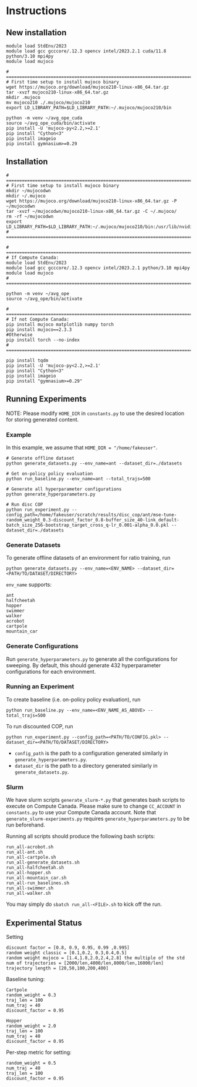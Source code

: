 # Instructions

## New installation
```
module load StdEnv/2023
module load gcc gcccore/.12.3 opencv intel/2023.2.1 cuda/11.8 python/3.10 mpi4py
module load mujoco

# ========================================================================
# First time setup to install mujoco binary
wget https://mujoco.org/download/mujoco210-linux-x86_64.tar.gz
tar -xvzf mujoco210-linux-x86_64.tar.gz
mkdir .mujoco
mv mujoco210 ./.mujoco/mujoco210
export LD_LIBRARY_PATH=$LD_LIBRARY_PATH:~/.mujoco/mujoco210/bin

python -m venv ~/avg_ope_cuda
source ~/avg_ope_cuda/bin/activate
pip install -U 'mujoco-py<2.2,>=2.1'
pip install "Cython<3"
pip install imageio
pip install gymnasium>=0.29
```

## Installation
```
# ========================================================================
# First time setup to install mujoco binary
mkdir ~/mujocodwn
mkdir ~/.mujoco
wget https://mujoco.org/download/mujoco210-linux-x86_64.tar.gz -P ~/mujocodwn
tar -xvzf ~/mujocodwn/mujoco210-linux-x86_64.tar.gz -C ~/.mujoco/
rm -rf ~/mujocodwn
export LD_LIBRARY_PATH=$LD_LIBRARY_PATH:~/.mujoco/mujoco210/bin:/usr/lib/nvidia
# ========================================================================

# ========================================================================
# If Compute Canada:
module load StdEnv/2023
module load gcc gcccore/.12.3 opencv intel/2023.2.1 python/3.10 mpi4py
module load mujoco
# ========================================================================

python -m venv ~/avg_ope
source ~/avg_ope/bin/activate

# ========================================================================
# If not Compute Canada:
pip install mujoco matplotlib numpy torch
pip install mujoco==2.3.3
#Otherwise
pip install torch --no-index
# ========================================================================

pip install tqdm
pip install -U 'mujoco-py<2.2,>=2.1'
pip install "Cython<3"
pip install imageio
pip install "gymnasium>=0.29"
```

## Running Experiments
NOTE: Please modify `HOME_DIR` in `constants.py` to use the desired location for storing generated content.

### Example
In this example, we assume that `HOME_DIR = "/home/fakeuser"`.
```
# Generate offline dataset
python generate_datasets.py --env_name=ant --dataset_dir=./datasets

# Get on-policy policy evaluation
python run_baseline.py --env_name=ant --total_trajs=500

# Generate all hyperparameter configurations
python generate_hyperparameters.py

# Run disc COP
python run_experiment.py --config_path=/home/fakeuser/scratch/results/disc_cop/ant/mse-tune-random_weight_0.3-discount_factor_0.8-buffer_size_40-link_default-batch_size_256-bootstrap_target_cross_q-lr_0.001-alpha_0.0.pkl --dataset_dir=./datasets
```

### Generate Datasets
To generate offline datasets of an environment for ratio training, run
```
python generate_datasets.py --env_name=<ENV_NAME> --dataset_dir=<PATH/TO/DATASET/DIRECTORY>
```

`env_name` supports:
```
ant
halfcheetah
hopper
swimmer
walker
acrobot
cartpole
mountain_car
```

### Generate Configurations
Run `generate_hyperparameters.py` to generate all the configurations for sweeping.
By default, this should generate 432 hyperparameter configurations for each environment.

### Running an Experiment
To create baseline (i.e. on-policy policy evaluation), run
```
python run_baseline.py --env_name=<ENV_NAME_AS_ABOVE> --total_trajs=500
```

To run discounted COP, run
```
python run_experiment.py --config_path=<PATH/TO/CONFIG.pkl> --dataset_dir=<PATH/TO/DATASET/DIRECTORY>
```

- `config_path` is the path to a configuration generated similarly in `generate_hyperparameters.py`.
- `dataset_dir` is the path to a directory generated similarly in `generate_datasets.py`.

### Slurm
We have slurm scripts `generate_slurm-*.py` that generates bash scripts to execute on Compute Canada.
Please make sure to change `CC_ACCOUNT` in `constants.py` to use your Compute Canada account.
Note that `generate_slurm-experiments.py` requires `generate_hyperparameters.py` to be run beforehand.

Running all scripts should produce the following bash scripts:
```
run_all-acrobot.sh
run_all-ant.sh
run_all-cartpole.sh
run_all-generate_datasets.sh
run_all-halfcheetah.sh
run_all-hopper.sh
run_all-mountain_car.sh
run_all-run_baselines.sh
run_all-swimmer.sh
run_all-walker.sh
```

You may simply do `sbatch run_all-<FILE>.sh` to kick off the run.


## Experimental Status
Setting
```
discount factor = [0.8, 0.9, 0.95, 0.99 ,0.995]
random weight classic = [0.1,0.2, 0.3,0.4,0.5]
random weight mujoco = [1.4,1.8,2.0,2.4,2.8] the multiple of the std
num of trajectories = [2000/len,4000/len,8000/len,16000/len]
trajectory length = [20,50,100,200,400]
```

Baseline tuning:
```
Cartpole
random_weight = 0.3
traj_len = 100
num_traj = 40
discount_factor = 0.95

Hopper
random_weight = 2.0
traj_len = 100
num_traj = 40
discount_factor = 0.95
```

Per-step metric for setting:
```
random_weight = 0.5
num_traj = 40
traj_len = 100
discount_factor = 0.95
```